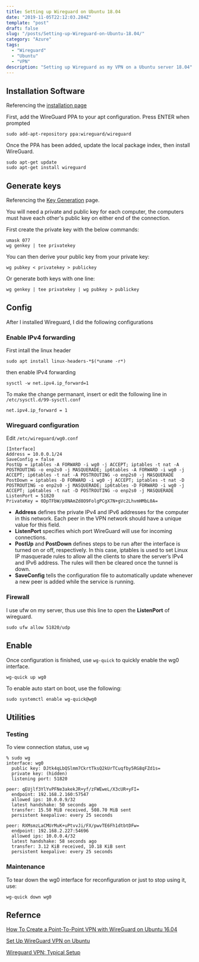 ```yaml
---
title: Setting up Wireguard on Ubuntu 18.04
date: "2019-11-05T22:12:03.284Z"
template: "post"
draft: false
slug: "/posts/Setting-up-Wireguard-on-Ubuntu-18.04/"
category: "Azure"
tags:
  - "Wireguard"
  - "Ubuntu"
  - "VPN"
description: "Setting up Wireguard as my VPN on a Ubuntu server 18.04"
---
```


## Installation Software

Referencing the [installation page](https://www.wireguard.com/install/)

First, add the WireGuard PPA to your apt configuration. Press ENTER when prompted

```shell
sudo add-apt-repository ppa:wireguard/wireguard
```

Once the PPA has been added, update the local package index, then install WireGuard.

```shell
sudo apt-get update
sudo apt-get install wireguard
```

## Generate keys

Referencing the [Key Generation](https://www.wireguard.com/quickstart/#key-generation) page.

You will need a private and public key for each computer, the computers must have each other's public key on either end of the connection.

First create the private key with the below commands:

```shell
umask 077
wg genkey | tee privatekey
```

You can then derive your public key from your private key:

```shell
wg pubkey < privatekey > publickey
```

Or generate both keys with one line:

```shell
wg genkey | tee privatekey | wg pubkey > publickey
```

## Config

After I installed Wireguard, I did the following configurations

### Enable IPv4 forwarding

First intall the linux header

```shell
sudo apt install linux-headers-*$(*uname -r*)
```

then enable IPv4 forwarding

```shell
sysctl -w net.ipv4.ip_forward=1
```

To make the change permanant, insert or edit the following line in `/etc/sysctl.d/99-sysctl.conf`

```shell
net.ipv4.ip_forward = 1  
```

### Wireguard configuration

Edit `/etc/wireguard/wg0.conf`

```shell
[Interface]
Address = 10.0.0.1/24
SaveConfig = false
PostUp = iptables -A FORWARD -i wg0 -j ACCEPT; iptables -t nat -A POSTROUTING -o enp2s0 -j MASQUERADE; ip6tables -A FORWARD -i wg0 -j ACCEPT; ip6tables -t nat -A POSTROUTING -o enp2s0 -j MASQUERADE
PostDown = iptables -D FORWARD -i wg0 -j ACCEPT; iptables -t nat -D POSTROUTING -o enp2s0 -j MASQUERADE; ip6tables -D FORWARD -i wg0 -j ACCEPT; ip6tables -t nat -D POSTROUTING -o enp2s0 -j MASQUERADE
ListenPort = 51820
PrivateKey = 0DpTFbW/p8NAmZd8O9FolgPCgX7N+gVc2LhvmHMbL0A=
```

* **Address** defines the private IPv4 and IPv6 addresses for the computer in this network. Each peer in the VPN network should have a unique value for this field.
* **ListenPort** specifies which port WireGuard will use for incoming connections.
* **PostUp** and **PostDown** defines steps to be run after the interface is turned on or off, respectively. In this case, iptables is used to set Linux IP masquerade rules to allow all the clients to share the server’s IPv4 and IPv6 address. The rules will then be cleared once the tunnel is down.
* **SaveConfig** tells the configuration file to automatically update whenever a new peer is added while the service is running.

### Firewall

I use ufw on my server, thus use this line to open the **ListenPort** of wireguard.

```shell
sudo ufw allow 51820/udp
```

## Enable

Once configuration is finished, use `wg-quick` to quickly enable the wg0 interface.

```shell
wg-quick up wg0
```

To enable auto start on boot, use the following:

```shell
sudo systemctl enable wg-quick@wg0
```

## Utilities

### Testing

To view connection status, use `wg`

```shell
% sudo wg
interface: wg0
  public key: DJtk4qLbQSlmm7CkrtTksQ2kUrTCuqfby5RG8qFZd1s=
  private key: (hidden)
  listening port: 51820

peer: qEUjlf3YlYvPFNe3akekJR+yf/zFWEweL/X3cUR+yFI=
  endpoint: 192.168.2.160:57547
  allowed ips: 10.0.0.9/32
  latest handshake: 50 seconds ago
  transfer: 15.50 MiB received, 508.70 MiB sent
  persistent keepalive: every 25 seconds

peer: RXMsmzLaCMUrMuK+uPtvvJi/FX/pwvTE6Fh1dtbtDFw=
  endpoint: 192.168.2.227:54696
  allowed ips: 10.0.0.4/32
  latest handshake: 58 seconds ago
  transfer: 3.12 KiB received, 10.18 KiB sent
  persistent keepalive: every 25 seconds
```

### Maintenance

To tear down the wg0 interface for reconfiguration or just to stop using it, use:

```shell
wg-quick down wg0
```

## Refernce

[How To Create a Point-To-Point VPN with WireGuard on Ubuntu 16.04](https://www.digitalocean.com/community/tutorials/how-to-create-a-point-to-point-vpn-with-wireguard-on-ubuntu-16-04)

[Set Up WireGuard VPN on Ubuntu](https://www.linode.com/docs/networking/vpn/set-up-wireguard-vpn-on-ubuntu/)

[Wireguard VPN: Typical Setup](https://www.ckn.io/blog/2017/11/14/wireguard-vpn-typical-setup/)
